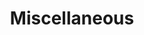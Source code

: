 ---
title: Miscellaneous
deprecated: false
hidden: false
link:
  new_tab: false
  url: https://github.com/ScytedTV-Studios
metadata:
  robots: index
---